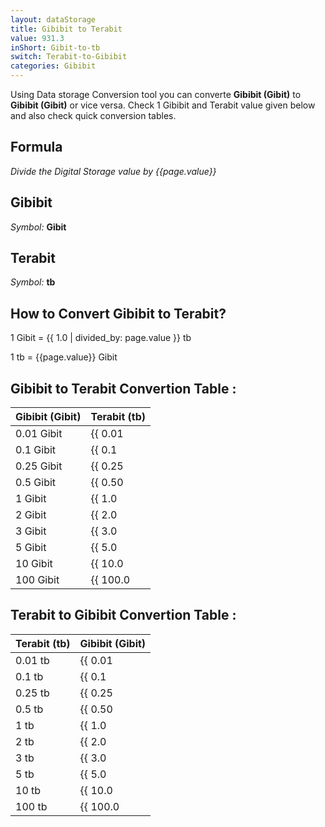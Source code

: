 ```yaml
---
layout: dataStorage
title: Gibibit to Terabit
value: 931.3
inShort: Gibit-to-tb
switch: Terabit-to-Gibibit
categories: Gibibit
---
```


Using Data storage Conversion tool you can converte **Gibibit (Gibit)** to **Gibibit (Gibit)** or vice versa. Check 1 Gibibit and Terabit value given below and also check quick conversion tables.

## Formula
*Divide the Digital Storage value by {{page.value}}*

## Gibibit
*Symbol:* **Gibit**

## Terabit
*Symbol:* **tb**

## How to Convert Gibibit to Terabit?

1 Gibit = {{ 1.0 | divided_by: page.value }} tb

1 tb = {{page.value}} Gibit


## Gibibit to Terabit Convertion Table :

| Gibibit (Gibit) | Terabit (tb) |
| ---- | ---- |
| 0.01 Gibit | {{ 0.01 | divided_by: page.value | round: 12 }} tb |
| 0.1 Gibit | {{ 0.1 | divided_by: page.value | round: 12 }} tb |
| 0.25 Gibit | {{ 0.25 | divided_by: page.value | round: 12 }} tb |
| 0.5 Gibit | {{ 0.50 | divided_by: page.value | round: 12 }} tb |
| 1 Gibit | {{ 1.0 | divided_by: page.value | round: 12 }} tb |
| 2 Gibit | {{ 2.0 | divided_by: page.value | round: 12 }} tb |
| 3 Gibit | {{ 3.0 | divided_by: page.value | round: 12 }} tb |
| 5 Gibit | {{ 5.0 | divided_by: page.value | round: 12 }} tb |
| 10 Gibit | {{ 10.0 | divided_by: page.value | round: 12 }} tb |
| 100 Gibit | {{ 100.0 | divided_by: page.value | round: 12 }} tb |

## Terabit to Gibibit Convertion Table :

| Terabit (tb) | Gibibit (Gibit) |
| ---- | ---- |
| 0.01 tb | {{ 0.01 | times: page.value | round: 12 }} Gibit |
| 0.1 tb | {{ 0.1 | times: page.value | round: 12 }} Gibit |
| 0.25 tb | {{ 0.25 | times: page.value | round: 12 }} Gibit |
| 0.5 tb | {{ 0.50 | times: page.value | round: 12 }} Gibit |
| 1 tb | {{ 1.0 | times: page.value | round: 12 }} Gibit |
| 2 tb | {{ 2.0 | times: page.value | round: 12 }} Gibit |
| 3 tb | {{ 3.0 | times: page.value | round: 12 }} Gibit |
| 5 tb | {{ 5.0 | times: page.value | round: 12 }} Gibit |
| 10 tb | {{ 10.0 | times: page.value | round: 12 }} Gibit |
| 100 tb | {{ 100.0 | times: page.value | round: 12 }} Gibit |


<script>
document.getElementById('selectInput')[11].selected = true
document.getElementById('selectOutput')[14].selected = true
</script>
